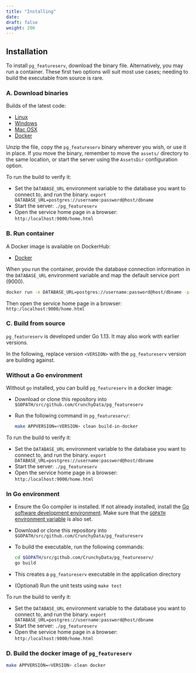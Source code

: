```yaml
---
title: "Installing"
date:
draft: false
weight: 200
---
```


## Installation

To install `pg_featureserv`, download the binary file. Alternatively, you may run a container. These first two options will suit most use cases; needing to build the executable from source is rare.

### A. Download binaries

Builds of the latest code:

* [Linux](https://postgisftw.s3.amazonaws.com/pg_featureserv_latest_linux.zip)
* [Windows](https://postgisftw.s3.amazonaws.com/pg_featureserv_latest_windows.zip)
* [Mac OSX](https://postgisftw.s3.amazonaws.com/pg_featureserv_latest_macos.zip)
* [Docker](https://hub.docker.com/r/pramsey/pg_featureserv)

Unzip the file, copy the `pg_featureserv` binary wherever you wish, or use it in place. If you move the binary, remember to move the `assets/` directory to the same location, or start the server using the `AssetsDir` configuration option.

To run the build to verify it:

* Set the `DATABASE_URL` environment variable to the database you want to connect to, and run the binary.
  `export DATABASE_URL=postgres://username:password@host/dbname`
* Start the server:
  `./pg_featureserv`
* Open the service home page in a browser:
  `http:/localhost:9000/home.html`


### B. Run container

A Docker image is available on DockerHub:

* [Docker](https://hub.docker.com/r/pramsey/pg_featureserv/)

When you run the container, provide the database connection information in the `DATABASE_URL` environment variable and map the default service port (9000).

```sh
docker run -e DATABASE_URL=postgres://username:password@host/dbname -p 9000:9000 pramsey/pg_featureserv
```

Then open the service home page in a browser: `http:/localhost:9000/home.html`


### C. Build from source

`pg_featureserv` is developed under Go 1.13.  It may also work with earlier versions.

In the following, replace version `<VERSION>` with the `pg_featureserv` version are building against.

### Without a Go environment

Without `go` installed, you can build `pg_featureserv` in a docker image:

* Download or clone this repository into `$GOPATH/src/github.com/CrunchyData/pg_featureserv`
* Run the following command in `pg_featureserv/`:

  ```bash
  make APPVERSION=<VERSION> clean build-in-docker
  ```

To run the build to verify it:

* Set the `DATABASE_URL` environment variable to the database you want to connect to, and run the binary.
  `export DATABASE_URL=postgres://username:password@host/dbname`
* Start the server:
  `./pg_featureserv`
* Open the service home page in a browser:
  `http:/localhost:9000/home.html`

### In Go environment

* Ensure the Go compiler is installed. If not already installed, install the [Go software development environment](https://golang.org/doc/install). Make sure that the [`GOPATH` environment variable](https://github.com/golang/go/wiki/SettingGOPATH) is also set.
* Download or clone this repository into `$GOPATH/src/github.com/CrunchyData/pg_featureserv`
* To build the executable, run the following commands:

  ```bash
  cd $GOPATH/src/github.com/CrunchyData/pg_featureserv/
  go build
  ```

* This creates a `pg_featureserv` executable in the application directory
* (Optional) Run the unit tests using `make test`

To run the build to verify it:

* Set the `DATABASE_URL` environment variable to the database you want to connect to, and run the binary.
  `export DATABASE_URL=postgres://username:password@host/dbname`
* Start the server:
  `./pg_featureserv`
* Open the service home page in a browser:
  `http:/localhost:9000/home.html`


### D. Build the docker image of `pg_featureserv`

```bash
make APPVERSION=<VERSION> clean docker
```

